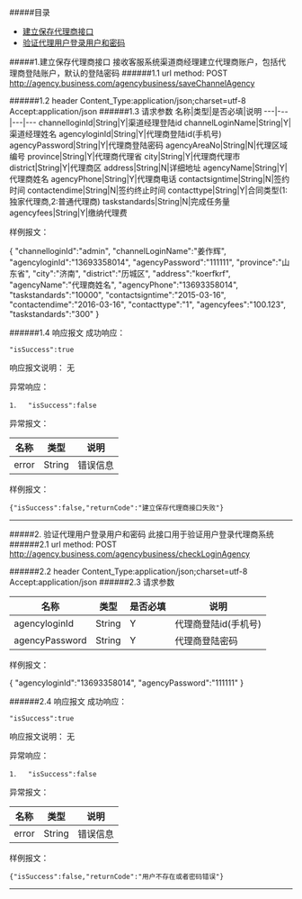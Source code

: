 #####目录
- [建立保存代理商接口](#11-url)
- [验证代理用户登录用户和密码](#21-url)

#####1.建立保存代理商接口
接收客服系统渠道商经理建立代理商账户，包括代理商登陆账户，默认的登陆密码
######1.1 url
	method: POST
	http://agency.business.com/agencybusiness/saveChannelAgency
	
######1.2 header
	Content_Type:application/json;charset=utf-8
	Accept:application/json
######1.3 请求参数
名称|类型|是否必填|说明
---|---|---|---
channelloginId|String|Y|渠道经理登陆id
channelLoginName|String|Y|渠道经理姓名
agencyloginId|String|Y|代理商登陆id(手机号)
agencyPassword|String|Y|代理商登陆密码
agencyAreaNo|String|N|代理区域编号
province|String|Y|代理商代理省
city|String|Y|代理商代理市
district|String|Y|代理商区
address|String|N|详细地址
agencyName|String|Y|代理商姓名
agencyPhone|String|Y|代理商电话
contactsigntime|String|N|签约时间
contactendime|String|N|签约终止时间
contacttype|String|Y|合同类型(1:独家代理商,2:普通代理商)
taskstandards|String|N|完成任务量
agencyfees|String|Y|缴纳代理费


样例报文：

{
	"channelloginId":"admin",
	"channelLoginName":"姜作辉",
	"agencyloginId":"13693358014",
	"agencyPassword":"111111",
	"province":"山东省",
	"city":"济南",
	"district":"历城区",
	"address":"koerfkrf",
	"agencyName":"代理商姓名",
	"agencyPhone":"13693358014",
	"taskstandards":"10000",
	"contactsigntime":"2015-03-16",
	"contactendime":"2016-03-16",
	"contacttype":"1",
	"agencyfees":"100.123",
	"taskstandards":"300"
}

######1.4 响应报文
成功响应：

	"isSuccess":true

响应报文说明：
无

异常响应：

	1．	"isSuccess":false

异常报文：

名称 | 类型 | 说明
------------ | ------------- | ------------
error| String  | 错误信息

样例报文：

	{"isSuccess":false,"returnCode":"建立保存代理商接口失败"}
	
----

#####2. 验证代理用户登录用户和密码
此接口用于验证用户登录代理商系统
######2.1 url
	method: POST
	http://agency.business.com/agencybusiness/checkLoginAgency
	
######2.2 header
	Content_Type:application/json;charset=utf-8
	Accept:application/json
######2.3 请求参数

名称|类型|是否必填|说明
---|---|---|---
agencyloginId|String|Y|代理商登陆id(手机号)
agencyPassword|String|Y|代理商登陆密码

样例报文：

{
	"agencyloginId":"13693358014",
	"agencyPassword":"111111"
}

######2.4 响应报文
成功响应：

	"isSuccess":true

响应报文说明：
无

异常响应：

	1．	"isSuccess":false

异常报文：

名称 | 类型 | 说明
------------ | ------------- | ------------
error| String  | 错误信息

样例报文：

	{"isSuccess":false,"returnCode":"用户不存在或者密码错误"}
	
----
